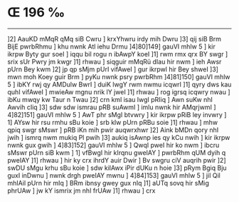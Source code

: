 # Œ 196 ‰
---
]2] AauKD mMqR qMq siB Cwru ] krxYhwru irdy mih Dwru ]3] qij siB
Brm BijE pwrbRhmu ] khu nwnk Atl iehu Drmu ]4]80]149] gauVI
mhlw 5 ] kir ikrpw Byty gur soeI ] iqqu bil rogu n ibAwpY koeI ]1]
rwm rmx qrx BY swgr ] srix sUr Pwry jm kwgr ]1] rhwau ] siqguir
mMqRü dIau hir nwm ] ieh Awsr pUrn Bey kwm ]2] jp qp sMjm pUrI
vifAweI ] gur ikrpwl hir Bey shweI ]3] mwn moh Koey guir Brm ]
pyKu nwnk psry pwrbRhm ]4]81]150] gauVI mhlw 5 ] ibKY rwj qy
AMDulw BwrI ] duiK lwgY rwm nwmu icqwrI ]1] qyry dws kau quhI vifAweI
] mwieAw mgnu nrik lY jweI ]1] rhwau ] rog igrsq icqwry nwau ]
ibKu mwqy kw Taur n Twau ]2] crn kml isau lwgI pRIiq ] Awn suKw
nhI Awvih cIiq ]3] sdw sdw ismrau pRB suAwmI ] imlu nwnk hir
AMqrjwmI ] 4]82]151] gauVI mhlw 5 ] AwT phr sMgI btvwry ]
kir ikrpw pRiB ley invwry ] 1] AYsw hir rsu rmhu sBu koie ] srb klw
pUrn pRBu soie ]1] rhwau ] mhw qpiq swgr sMswr ] pRB iKn mih pwir
auqwrxhwr ]2] Aink bMDn qory nhI jwih ] ismrq nwm mukiq Pl pwih
]3] aukiq isAwnp ies qy kCu nwih ] kir ikrpw nwnk gux gwih ]
4]83]152] gauVI mhlw 5 ] QwqI pweI hir ko nwm ] ibcru sMswr
pUrn siB kwm ] 1] vfBwgI hir kIrqnu gweIAY ] pwrbRhm qUM dyih q
pweIAY ]1] rhwau ] hir ky crx ihrdY auir Dwir ] Bv swgru ciV
auqrih pwir ]2] swDU sMgu krhu sBu koie ] sdw kilAwx iPir dUKu n hoie
]3] pRym Bgiq Bju guxI inDwnu ] nwnk drgh pweIAY mwnu ]
4]84]153] gauVI mhlw 5 ] jil Qil mhIAil pUrn hir mIq ] BRm
ibnsy gwey gux nIq ]1] aUTq sovq hir sMig phrUAw ] jw kY ismrix jm
nhI frUAw ]1] rhwau ] crx
####
